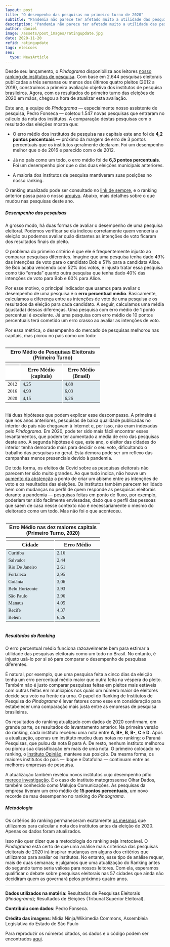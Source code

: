 ```yaml
---
layout: post
title: "O desempenho das pesquisas no primeiro turno de 2020"
subtitle: "Pandemia não parece ter afetado muito a utilidade das pesquisas"
description: "Pandemia não parece ter afetado muito a utilidade das pesquisas"
author: daniel
image: /assets/post_images/ratingupdate.jpg
date: 2020-11-20
refid: ratingupdate
tags: eleicoes
seo:
  type: NewsArticle
---
```


<p>Desde seu lançamento, o <em>Pindograma</em> disponibiliza aos leitores <a href="https://pindograma.com.br/ranking.html">nosso ranking de institutos de pesquisa</a>. Com base em 2.644 pesquisas eleitorais publicadas a três semanas ou menos dos últimos quatro pleitos (2012 a 2018), construímos a primeira avaliação objetiva dos institutos de pesquisa brasileiros. Agora, com os resultados do primeiro turno das eleições de 2020 em mãos, chegou a hora de atualizar esta avaliação.</p>
<p>Este ano, a equipe do <em>Pindograma</em> — especialmente nosso assistente de pesquisa, Pedro Fonseca — coletou 1.547 novas pesquisas que entraram no cálculo da nota dos institutos. A comparação destas pesquisas com o resultado das eleições mostra que:</p>
<ul>
<li><p>O erro médio dos institutos de pesquisa nas capitais este ano foi de <strong>4,2 pontos percentuais</strong> — próximo da margem de erro de 3 pontos percentuais que os institutos geralmente declaram. Foi um desempenho melhor que o de 2016 e parecido com o de 2012.</p></li>
<li><p>Já no país como um todo, o erro médio foi de <strong>6,3 pontos percentuais</strong>. Foi um desempenho pior que o das duas eleições municipais anteriores.</p></li>
<li><p>A maioria dos institutos de pesquisa mantiveram suas posições no nosso ranking.</p></li>
</ul>
<p>O ranking atualizado pode ser consultado no <a href="https://pindograma.com.br/ranking.html">link de sempre</a>, e o ranking anterior passa para o nosso <a href="/ranking-v1.html">arquivo</a>. Abaixo, mais detalhes sobre o que mudou nas pesquisas deste ano.</p>
<div id="desempenho-das-pesquisas" class="section level5">
<h5>Desempenho das pesquisas</h5>
<p>A grosso modo, há duas formas de avaliar o desempenho de uma pesquisa eleitoral. Podemos verificar se ela indicou corretamente quem venceria a eleição ou podemos avaliar quão distantes as intenções de voto ficaram dos resultados finais do pleito.</p>
<p>O problema do primeiro critério é que ele é frequentemente injusto ao comparar pesquisas diferentes. Imagine que uma pesquisa tenha dado 49% das intenções de voto para o candidato Bob e 51% para a candidata Alice. Se Bob acaba vencendo com 52% dos votos, é injusto tratar essa pesquisa como tão “errada” quanto outra pesquisa que tenha dado 40% das intenções de voto para Bob e 60% para Alice.</p>
<p>Por esse motivo, o principal indicador que usamos para avaliar o desempenho de uma pesquisa é o <strong>erro percentual médio</strong>. Basicamente, calculamos a diferença entre as intenções de voto de uma pesquisa e os resultados da eleição para cada candidato. A seguir, calculamos uma média (ajustada) dessas diferenças. Uma pesquisa com erro médio de 1 ponto percentual é excelente. Já uma pesquisa com erro médio de 10 pontos percentuais terá cometido um erro crasso ao avaliar as intenções de voto.</p>
<p>Por essa métrica, o desempenho do mercado de pesquisas melhorou nas capitais, mas piorou no país como um todo:</p>
<style>html {
  font-family: -apple-system, BlinkMacSystemFont, 'Segoe UI', Roboto, Oxygen, Ubuntu, Cantarell, 'Helvetica Neue', 'Fira Sans', 'Droid Sans', Arial, sans-serif;
}

#gkgxnkadxe .gt_table {
  display: table;
  border-collapse: collapse;
  margin-left: auto;
  margin-right: auto;
  color: #333333;
  font-size: 16px;
  font-weight: normal;
  font-style: normal;
  background-color: #FFFFFF;
  width: auto;
  border-top-style: solid;
  border-top-width: 0px;
  border-top-color: #ffffff;
  border-right-style: none;
  border-right-width: 2px;
  border-right-color: #D3D3D3;
  border-bottom-style: solid;
  border-bottom-width: 2px;
  border-bottom-color: #A8A8A8;
  border-left-style: none;
  border-left-width: 2px;
  border-left-color: #D3D3D3;
}

#gkgxnkadxe .gt_heading {
  background-color: #FFFFFF;
  text-align: center;
  border-bottom-color: #FFFFFF;
  border-left-style: none;
  border-left-width: 1px;
  border-left-color: #D3D3D3;
  border-right-style: none;
  border-right-width: 1px;
  border-right-color: #D3D3D3;
}

#gkgxnkadxe .gt_title {
  color: #333333;
  font-size: 125%;
  font-weight: initial;
  padding-top: 4px;
  padding-bottom: 4px;
  border-bottom-color: #FFFFFF;
  border-bottom-width: 0;
}

#gkgxnkadxe .gt_subtitle {
  color: #333333;
  font-size: 85%;
  font-weight: initial;
  padding-top: 0;
  padding-bottom: 4px;
  border-top-color: #FFFFFF;
  border-top-width: 0;
}

#gkgxnkadxe .gt_bottom_border {
  border-bottom-style: #ffffff;
  border-bottom-width: 2px;
  border-bottom-color: #D3D3D3;
}

#gkgxnkadxe .gt_col_headings {
  border-top-style: solid;
  border-top-width: 2px;
  border-top-color: #ffffff;
  border-bottom-style: solid;
  border-bottom-width: 2px;
  border-bottom-color: #ffffff;
  border-left-style: none;
  border-left-width: 1px;
  border-left-color: #D3D3D3;
  border-right-style: none;
  border-right-width: 1px;
  border-right-color: #D3D3D3;
}

#gkgxnkadxe .gt_col_heading {
  color: #FFFFFF;
  background-color: #d27103;
  font-size: 100%;
  font-weight: normal;
  text-transform: inherit;
  border-left-style: none;
  border-left-width: 1px;
  border-left-color: #D3D3D3;
  border-right-style: none;
  border-right-width: 1px;
  border-right-color: #D3D3D3;
  vertical-align: bottom;
  padding-top: 5px;
  padding-bottom: 6px;
  padding-left: 5px;
  padding-right: 5px;
  overflow-x: hidden;
}

#gkgxnkadxe .gt_column_spanner_outer {
  color: #FFFFFF;
  background-color: #d27103;
  font-size: 100%;
  font-weight: normal;
  text-transform: inherit;
  padding-top: 0;
  padding-bottom: 0;
  padding-left: 4px;
  padding-right: 4px;
}

#gkgxnkadxe .gt_column_spanner_outer:first-child {
  padding-left: 0;
}

#gkgxnkadxe .gt_column_spanner_outer:last-child {
  padding-right: 0;
}

#gkgxnkadxe .gt_column_spanner {
  border-bottom-style: solid;
  border-bottom-width: 2px;
  border-bottom-color: #ffffff;
  vertical-align: bottom;
  padding-top: 5px;
  padding-bottom: 6px;
  overflow-x: hidden;
  display: inline-block;
  width: 100%;
}

#gkgxnkadxe .gt_group_heading {
  padding: 8px;
  color: #333333;
  background-color: #FFFFFF;
  font-size: 100%;
  font-weight: initial;
  text-transform: inherit;
  border-top-style: solid;
  border-top-width: 2px;
  border-top-color: #D3D3D3;
  border-bottom-style: solid;
  border-bottom-width: 2px;
  border-bottom-color: #D3D3D3;
  border-left-style: none;
  border-left-width: 1px;
  border-left-color: #D3D3D3;
  border-right-style: none;
  border-right-width: 1px;
  border-right-color: #D3D3D3;
  vertical-align: middle;
}

#gkgxnkadxe .gt_empty_group_heading {
  padding: 0.5px;
  color: #333333;
  background-color: #FFFFFF;
  font-size: 100%;
  font-weight: initial;
  border-top-style: solid;
  border-top-width: 2px;
  border-top-color: #D3D3D3;
  border-bottom-style: solid;
  border-bottom-width: 2px;
  border-bottom-color: #D3D3D3;
  vertical-align: middle;
}

#gkgxnkadxe .gt_from_md > :first-child {
  margin-top: 0;
}

#gkgxnkadxe .gt_from_md > :last-child {
  margin-bottom: 0;
}

#gkgxnkadxe .gt_row {
  padding-top: 8px;
  padding-bottom: 8px;
  padding-left: 5px;
  padding-right: 5px;
  margin: 10px;
  border-top-style: solid;
  border-top-width: 1px;
  border-top-color: #ffffff;
  border-left-style: none;
  border-left-width: 2px;
  border-left-color: #ffffff;
  border-right-style: none;
  border-right-width: 2px;
  border-right-color: #ffffff;
  vertical-align: middle;
  overflow-x: hidden;
}

#gkgxnkadxe .gt_stub {
  color: #FFFFFF;
  background-color: #6c82a0;
  font-size: 100%;
  font-weight: initial;
  text-transform: inherit;
  border-right-style: solid;
  border-right-width: 2px;
  border-right-color: #ffffff;
  padding-left: 12px;
}

#gkgxnkadxe .gt_summary_row {
  color: #333333;
  background-color: #FFFFFF;
  text-transform: inherit;
  padding-top: 8px;
  padding-bottom: 8px;
  padding-left: 5px;
  padding-right: 5px;
}

#gkgxnkadxe .gt_first_summary_row {
  padding-top: 8px;
  padding-bottom: 8px;
  padding-left: 5px;
  padding-right: 5px;
  border-top-style: solid;
  border-top-width: 2px;
  border-top-color: #D3D3D3;
}

#gkgxnkadxe .gt_grand_summary_row {
  color: #333333;
  background-color: #FFFFFF;
  text-transform: inherit;
  padding-top: 8px;
  padding-bottom: 8px;
  padding-left: 5px;
  padding-right: 5px;
}

#gkgxnkadxe .gt_first_grand_summary_row {
  padding-top: 8px;
  padding-bottom: 8px;
  padding-left: 5px;
  padding-right: 5px;
  border-top-style: double;
  border-top-width: 6px;
  border-top-color: #D3D3D3;
}

#gkgxnkadxe .gt_striped {
  background-color: rgba(128, 128, 128, 0.05);
}

#gkgxnkadxe .gt_table_body {
  border-top-style: solid;
  border-top-width: 2px;
  border-top-color: #ffffff;
  border-bottom-style: solid;
  border-bottom-width: 2px;
  border-bottom-color: #ffffff;
}

#gkgxnkadxe .gt_footnotes {
  color: #333333;
  background-color: #FFFFFF;
  border-bottom-style: none;
  border-bottom-width: 2px;
  border-bottom-color: #D3D3D3;
  border-left-style: none;
  border-left-width: 2px;
  border-left-color: #D3D3D3;
  border-right-style: none;
  border-right-width: 2px;
  border-right-color: #D3D3D3;
}

#gkgxnkadxe .gt_footnote {
  margin: 0px;
  font-size: 90%;
  padding: 4px;
}

#gkgxnkadxe .gt_sourcenotes {
  color: #333333;
  background-color: #FFFFFF;
  border-bottom-style: none;
  border-bottom-width: 2px;
  border-bottom-color: #D3D3D3;
  border-left-style: none;
  border-left-width: 2px;
  border-left-color: #D3D3D3;
  border-right-style: none;
  border-right-width: 2px;
  border-right-color: #D3D3D3;
}

#gkgxnkadxe .gt_sourcenote {
  font-size: 90%;
  padding: 4px;
}

#gkgxnkadxe .gt_left {
  text-align: left;
}

#gkgxnkadxe .gt_center {
  text-align: center;
}

#gkgxnkadxe .gt_right {
  text-align: right;
  font-variant-numeric: tabular-nums;
}

#gkgxnkadxe .gt_font_normal {
  font-weight: normal;
}

#gkgxnkadxe .gt_font_bold {
  font-weight: bold;
}

#gkgxnkadxe .gt_font_italic {
  font-style: italic;
}

#gkgxnkadxe .gt_super {
  font-size: 65%;
}

#gkgxnkadxe .gt_footnote_marks {
  font-style: italic;
  font-size: 65%;
}
</style>
<div id="gkgxnkadxe" style="overflow-x:auto;overflow-y:auto;width:auto;height:auto;"><table class="gt_table" style="width: 300px;">
  <thead class="gt_header">
    <tr>
      <th colspan="3" class="gt_heading gt_title gt_font_normal" style="font-family: Helvetica; font-weight: bold;">Erro Médio de Pesquisas Eleitorais (Primeiro Turno)</th>
    </tr>
    <tr>
      <th colspan="3" class="gt_heading gt_subtitle gt_font_normal gt_bottom_border" style></th>
    </tr>
  </thead>
  <thead class="gt_col_headings">
    <tr>
      <th class="gt_col_heading gt_columns_bottom_border gt_left" rowspan="1" colspan="1" style="background-color: #FFFFFF;"></th>
      <th class="gt_col_heading gt_columns_bottom_border gt_right" rowspan="1" colspan="1" style="vertical-align:  middle border-left-width: 1.5px; border-left-style: solid; border-left-color: #ffffff; border-right-width: 1.5px; border-right-style: solid; border-right-color: #ffffff; font-family: Fantasque Sans Mono; font-size: 17px;">Erro Médio (capitais)</th>
      <th class="gt_col_heading gt_columns_bottom_border gt_right" rowspan="1" colspan="1" style="vertical-align:  middle border-left-width: 1.5px; border-left-style: solid; border-left-color: #ffffff; border-right-width: 1.5px; border-right-style: solid; border-right-color: #ffffff; font-family: Fantasque Sans Mono; font-size: 17px;">Erro Médio (Brasil)</th>
    </tr>
  </thead>
  <tbody class="gt_table_body">
    <tr>
      <td class="gt_row gt_left gt_stub" style="font-family: &#39;Fantasque Sans Mono&#39;; font-size: 15px;">2012</td>
      <td class="gt_row gt_right" style="font-family: Fantasque Sans Mono; font-size: 15px; background-color: #DCE9EF; border-left-width: 1.5px; border-left-style: solid; border-left-color: #ffffff; border-right-width: 1.5px; border-right-style: solid; border-right-color: #ffffff;">4,25</td>
      <td class="gt_row gt_right" style="font-family: Fantasque Sans Mono; font-size: 15px; background-color: #DCE9EF; border-left-width: 1.5px; border-left-style: solid; border-left-color: #ffffff; border-right-width: 1.5px; border-right-style: solid; border-right-color: #ffffff;">4,88</td>
    </tr>
    <tr>
      <td class="gt_row gt_left gt_stub" style="font-family: &#39;Fantasque Sans Mono&#39;; font-size: 15px;">2016</td>
      <td class="gt_row gt_right" style="font-family: Fantasque Sans Mono; font-size: 15px; background-color: #DCE9EF; border-left-width: 1.5px; border-left-style: solid; border-left-color: #ffffff; border-right-width: 1.5px; border-right-style: solid; border-right-color: #ffffff;">4,99</td>
      <td class="gt_row gt_right" style="font-family: Fantasque Sans Mono; font-size: 15px; background-color: #DCE9EF; border-left-width: 1.5px; border-left-style: solid; border-left-color: #ffffff; border-right-width: 1.5px; border-right-style: solid; border-right-color: #ffffff;">6,03</td>
    </tr>
    <tr>
      <td class="gt_row gt_left gt_stub" style="font-family: &#39;Fantasque Sans Mono&#39;; font-size: 15px;">2020</td>
      <td class="gt_row gt_right" style="font-family: Fantasque Sans Mono; font-size: 15px; background-color: #DCE9EF; border-left-width: 1.5px; border-left-style: solid; border-left-color: #ffffff; border-right-width: 1.5px; border-right-style: solid; border-right-color: #ffffff;">4,15</td>
      <td class="gt_row gt_right" style="font-family: Fantasque Sans Mono; font-size: 15px; background-color: #DCE9EF; border-left-width: 1.5px; border-left-style: solid; border-left-color: #ffffff; border-right-width: 1.5px; border-right-style: solid; border-right-color: #ffffff;">6,26</td>
    </tr>
  </tbody>
  
  
</table></div>
<p>Há duas hipóteses que podem explicar esse descompasso. A primeira é que nos anos anteriores, pesquisas de baixa qualidade publicadas no interior do país não chegavam à Internet e, por isso, não eram indexadas pelo <em>Pindograma</em>. Em 2020, pode ter sido mais fácil encontrar esses levantamentos, que podem ter aumentado a média de erro das pesquisas deste ano. A segunda hipótese é que, este ano, o eleitor das cidades do interior tenha demorado mais para decidir o seu voto, dificultando o trabalho das pesquisas no geral. Esta demora pode ser um reflexo das campanhas menos presenciais devido à pandemia.</p>
<p>De toda forma, os efeitos da Covid sobre as pesquisas eleitorais não parecem ter sido muito grandes. Ao que tudo indica, não houve um <a href="https://pindograma.com.br/2020/11/17/abstencoes.html">aumento da abstenção</a> a ponto de criar um abismo entre as intenções de voto e os resultados das eleições. Os institutos também parecem ter lidado bem com mudanças no perfil de quem responde as pesquisas eleitorais durante a pandemia — pesquisas feitas em ponto de fluxo, por exemplo, poderiam ter sido facilmente enviesadas, dado que o perfil das pessoas que saem de casa nesse contexto não é necessariamente o mesmo do eleitorado como um todo. Mas não foi o que aconteceu.</p>
<style>html {
  font-family: -apple-system, BlinkMacSystemFont, 'Segoe UI', Roboto, Oxygen, Ubuntu, Cantarell, 'Helvetica Neue', 'Fira Sans', 'Droid Sans', Arial, sans-serif;
}

#xxfqwoorme .gt_table {
  display: table;
  border-collapse: collapse;
  margin-left: auto;
  margin-right: auto;
  color: #333333;
  font-size: 16px;
  font-weight: normal;
  font-style: normal;
  background-color: #FFFFFF;
  width: auto;
  border-top-style: solid;
  border-top-width: 0px;
  border-top-color: #ffffff;
  border-right-style: none;
  border-right-width: 2px;
  border-right-color: #D3D3D3;
  border-bottom-style: solid;
  border-bottom-width: 2px;
  border-bottom-color: #A8A8A8;
  border-left-style: none;
  border-left-width: 2px;
  border-left-color: #D3D3D3;
}

#xxfqwoorme .gt_heading {
  background-color: #FFFFFF;
  text-align: center;
  border-bottom-color: #FFFFFF;
  border-left-style: none;
  border-left-width: 1px;
  border-left-color: #D3D3D3;
  border-right-style: none;
  border-right-width: 1px;
  border-right-color: #D3D3D3;
}

#xxfqwoorme .gt_title {
  color: #333333;
  font-size: 125%;
  font-weight: initial;
  padding-top: 4px;
  padding-bottom: 4px;
  border-bottom-color: #FFFFFF;
  border-bottom-width: 0;
}

#xxfqwoorme .gt_subtitle {
  color: #333333;
  font-size: 85%;
  font-weight: initial;
  padding-top: 0;
  padding-bottom: 4px;
  border-top-color: #FFFFFF;
  border-top-width: 0;
}

#xxfqwoorme .gt_bottom_border {
  border-bottom-style: #ffffff;
  border-bottom-width: 2px;
  border-bottom-color: #D3D3D3;
}

#xxfqwoorme .gt_col_headings {
  border-top-style: solid;
  border-top-width: 2px;
  border-top-color: #ffffff;
  border-bottom-style: solid;
  border-bottom-width: 2px;
  border-bottom-color: #ffffff;
  border-left-style: none;
  border-left-width: 1px;
  border-left-color: #D3D3D3;
  border-right-style: none;
  border-right-width: 1px;
  border-right-color: #D3D3D3;
}

#xxfqwoorme .gt_col_heading {
  color: #FFFFFF;
  background-color: #d27103;
  font-size: 100%;
  font-weight: normal;
  text-transform: inherit;
  border-left-style: none;
  border-left-width: 1px;
  border-left-color: #D3D3D3;
  border-right-style: none;
  border-right-width: 1px;
  border-right-color: #D3D3D3;
  vertical-align: bottom;
  padding-top: 5px;
  padding-bottom: 6px;
  padding-left: 5px;
  padding-right: 5px;
  overflow-x: hidden;
}

#xxfqwoorme .gt_column_spanner_outer {
  color: #FFFFFF;
  background-color: #d27103;
  font-size: 100%;
  font-weight: normal;
  text-transform: inherit;
  padding-top: 0;
  padding-bottom: 0;
  padding-left: 4px;
  padding-right: 4px;
}

#xxfqwoorme .gt_column_spanner_outer:first-child {
  padding-left: 0;
}

#xxfqwoorme .gt_column_spanner_outer:last-child {
  padding-right: 0;
}

#xxfqwoorme .gt_column_spanner {
  border-bottom-style: solid;
  border-bottom-width: 2px;
  border-bottom-color: #ffffff;
  vertical-align: bottom;
  padding-top: 5px;
  padding-bottom: 6px;
  overflow-x: hidden;
  display: inline-block;
  width: 100%;
}

#xxfqwoorme .gt_group_heading {
  padding: 8px;
  color: #333333;
  background-color: #FFFFFF;
  font-size: 100%;
  font-weight: initial;
  text-transform: inherit;
  border-top-style: solid;
  border-top-width: 2px;
  border-top-color: #D3D3D3;
  border-bottom-style: solid;
  border-bottom-width: 2px;
  border-bottom-color: #D3D3D3;
  border-left-style: none;
  border-left-width: 1px;
  border-left-color: #D3D3D3;
  border-right-style: none;
  border-right-width: 1px;
  border-right-color: #D3D3D3;
  vertical-align: middle;
}

#xxfqwoorme .gt_empty_group_heading {
  padding: 0.5px;
  color: #333333;
  background-color: #FFFFFF;
  font-size: 100%;
  font-weight: initial;
  border-top-style: solid;
  border-top-width: 2px;
  border-top-color: #D3D3D3;
  border-bottom-style: solid;
  border-bottom-width: 2px;
  border-bottom-color: #D3D3D3;
  vertical-align: middle;
}

#xxfqwoorme .gt_from_md > :first-child {
  margin-top: 0;
}

#xxfqwoorme .gt_from_md > :last-child {
  margin-bottom: 0;
}

#xxfqwoorme .gt_row {
  padding-top: 8px;
  padding-bottom: 8px;
  padding-left: 5px;
  padding-right: 5px;
  margin: 10px;
  border-top-style: solid;
  border-top-width: 1px;
  border-top-color: #ffffff;
  border-left-style: none;
  border-left-width: 2px;
  border-left-color: #ffffff;
  border-right-style: none;
  border-right-width: 2px;
  border-right-color: #ffffff;
  vertical-align: middle;
  overflow-x: hidden;
}

#xxfqwoorme .gt_stub {
  color: #FFFFFF;
  background-color: #6c82a0;
  font-size: 100%;
  font-weight: initial;
  text-transform: inherit;
  border-right-style: solid;
  border-right-width: 2px;
  border-right-color: #ffffff;
  padding-left: 12px;
}

#xxfqwoorme .gt_summary_row {
  color: #333333;
  background-color: #FFFFFF;
  text-transform: inherit;
  padding-top: 8px;
  padding-bottom: 8px;
  padding-left: 5px;
  padding-right: 5px;
}

#xxfqwoorme .gt_first_summary_row {
  padding-top: 8px;
  padding-bottom: 8px;
  padding-left: 5px;
  padding-right: 5px;
  border-top-style: solid;
  border-top-width: 2px;
  border-top-color: #D3D3D3;
}

#xxfqwoorme .gt_grand_summary_row {
  color: #333333;
  background-color: #FFFFFF;
  text-transform: inherit;
  padding-top: 8px;
  padding-bottom: 8px;
  padding-left: 5px;
  padding-right: 5px;
}

#xxfqwoorme .gt_first_grand_summary_row {
  padding-top: 8px;
  padding-bottom: 8px;
  padding-left: 5px;
  padding-right: 5px;
  border-top-style: double;
  border-top-width: 6px;
  border-top-color: #D3D3D3;
}

#xxfqwoorme .gt_striped {
  background-color: rgba(128, 128, 128, 0.05);
}

#xxfqwoorme .gt_table_body {
  border-top-style: solid;
  border-top-width: 2px;
  border-top-color: #ffffff;
  border-bottom-style: solid;
  border-bottom-width: 2px;
  border-bottom-color: #ffffff;
}

#xxfqwoorme .gt_footnotes {
  color: #333333;
  background-color: #FFFFFF;
  border-bottom-style: none;
  border-bottom-width: 2px;
  border-bottom-color: #D3D3D3;
  border-left-style: none;
  border-left-width: 2px;
  border-left-color: #D3D3D3;
  border-right-style: none;
  border-right-width: 2px;
  border-right-color: #D3D3D3;
}

#xxfqwoorme .gt_footnote {
  margin: 0px;
  font-size: 90%;
  padding: 4px;
}

#xxfqwoorme .gt_sourcenotes {
  color: #333333;
  background-color: #FFFFFF;
  border-bottom-style: none;
  border-bottom-width: 2px;
  border-bottom-color: #D3D3D3;
  border-left-style: none;
  border-left-width: 2px;
  border-left-color: #D3D3D3;
  border-right-style: none;
  border-right-width: 2px;
  border-right-color: #D3D3D3;
}

#xxfqwoorme .gt_sourcenote {
  font-size: 90%;
  padding: 4px;
}

#xxfqwoorme .gt_left {
  text-align: left;
}

#xxfqwoorme .gt_center {
  text-align: center;
}

#xxfqwoorme .gt_right {
  text-align: right;
  font-variant-numeric: tabular-nums;
}

#xxfqwoorme .gt_font_normal {
  font-weight: normal;
}

#xxfqwoorme .gt_font_bold {
  font-weight: bold;
}

#xxfqwoorme .gt_font_italic {
  font-style: italic;
}

#xxfqwoorme .gt_super {
  font-size: 65%;
}

#xxfqwoorme .gt_footnote_marks {
  font-style: italic;
  font-size: 65%;
}
</style>
<div id="xxfqwoorme" style="overflow-x:auto;overflow-y:auto;width:auto;height:auto;"><table class="gt_table" style="width: 300px;">
  <thead class="gt_header">
    <tr>
      <th colspan="2" class="gt_heading gt_title gt_font_normal" style="font-family: Helvetica; font-weight: bold;">Erro Médio nas dez maiores capitais (Primeiro Turno, 2020)</th>
    </tr>
    <tr>
      <th colspan="2" class="gt_heading gt_subtitle gt_font_normal gt_bottom_border" style></th>
    </tr>
  </thead>
  <thead class="gt_col_headings">
    <tr>
      <th class="gt_col_heading gt_columns_bottom_border gt_left" rowspan="1" colspan="1" style="vertical-align:  middle border-left-width: 1.5px; border-left-style: solid; border-left-color: #ffffff; border-right-width: 1.5px; border-right-style: solid; border-right-color: #ffffff; font-family: Fantasque Sans Mono; font-size: 17px;">Cidade</th>
      <th class="gt_col_heading gt_columns_bottom_border gt_right" rowspan="1" colspan="1" style="vertical-align:  middle border-left-width: 1.5px; border-left-style: solid; border-left-color: #ffffff; border-right-width: 1.5px; border-right-style: solid; border-right-color: #ffffff; font-family: Fantasque Sans Mono; font-size: 17px;">Erro Médio</th>
    </tr>
  </thead>
  <tbody class="gt_table_body">
    <tr>
      <td class="gt_row gt_left" style="font-family: Fantasque Sans Mono; font-size: 15px; background-color: #DCE9EF; border-left-width: 1.5px; border-left-style: solid; border-left-color: #ffffff; border-right-width: 1.5px; border-right-style: solid; border-right-color: #ffffff;">Curitiba</td>
      <td class="gt_row gt_right" style="font-family: Fantasque Sans Mono; font-size: 15px; background-color: #DCE9EF; border-left-width: 1.5px; border-left-style: solid; border-left-color: #ffffff; border-right-width: 1.5px; border-right-style: solid; border-right-color: #ffffff;">2,16</td>
    </tr>
    <tr>
      <td class="gt_row gt_left" style="font-family: Fantasque Sans Mono; font-size: 15px; background-color: #DCE9EF; border-left-width: 1.5px; border-left-style: solid; border-left-color: #ffffff; border-right-width: 1.5px; border-right-style: solid; border-right-color: #ffffff;">Salvador</td>
      <td class="gt_row gt_right" style="font-family: Fantasque Sans Mono; font-size: 15px; background-color: #DCE9EF; border-left-width: 1.5px; border-left-style: solid; border-left-color: #ffffff; border-right-width: 1.5px; border-right-style: solid; border-right-color: #ffffff;">2,44</td>
    </tr>
    <tr>
      <td class="gt_row gt_left" style="font-family: Fantasque Sans Mono; font-size: 15px; background-color: #DCE9EF; border-left-width: 1.5px; border-left-style: solid; border-left-color: #ffffff; border-right-width: 1.5px; border-right-style: solid; border-right-color: #ffffff;">Rio De Janeiro</td>
      <td class="gt_row gt_right" style="font-family: Fantasque Sans Mono; font-size: 15px; background-color: #DCE9EF; border-left-width: 1.5px; border-left-style: solid; border-left-color: #ffffff; border-right-width: 1.5px; border-right-style: solid; border-right-color: #ffffff;">2.61</td>
    </tr>
    <tr>
      <td class="gt_row gt_left" style="font-family: Fantasque Sans Mono; font-size: 15px; background-color: #DCE9EF; border-left-width: 1.5px; border-left-style: solid; border-left-color: #ffffff; border-right-width: 1.5px; border-right-style: solid; border-right-color: #ffffff;">Fortaleza</td>
      <td class="gt_row gt_right" style="font-family: Fantasque Sans Mono; font-size: 15px; background-color: #DCE9EF; border-left-width: 1.5px; border-left-style: solid; border-left-color: #ffffff; border-right-width: 1.5px; border-right-style: solid; border-right-color: #ffffff;">2,95</td>
    </tr>
    <tr>
      <td class="gt_row gt_left" style="font-family: Fantasque Sans Mono; font-size: 15px; background-color: #DCE9EF; border-left-width: 1.5px; border-left-style: solid; border-left-color: #ffffff; border-right-width: 1.5px; border-right-style: solid; border-right-color: #ffffff;">Goiânia</td>
      <td class="gt_row gt_right" style="font-family: Fantasque Sans Mono; font-size: 15px; background-color: #DCE9EF; border-left-width: 1.5px; border-left-style: solid; border-left-color: #ffffff; border-right-width: 1.5px; border-right-style: solid; border-right-color: #ffffff;">3,06</td>
    </tr>
    <tr>
      <td class="gt_row gt_left" style="font-family: Fantasque Sans Mono; font-size: 15px; background-color: #DCE9EF; border-left-width: 1.5px; border-left-style: solid; border-left-color: #ffffff; border-right-width: 1.5px; border-right-style: solid; border-right-color: #ffffff;">Belo Horizonte</td>
      <td class="gt_row gt_right" style="font-family: Fantasque Sans Mono; font-size: 15px; background-color: #DCE9EF; border-left-width: 1.5px; border-left-style: solid; border-left-color: #ffffff; border-right-width: 1.5px; border-right-style: solid; border-right-color: #ffffff;">3,93</td>
    </tr>
    <tr>
      <td class="gt_row gt_left" style="font-family: Fantasque Sans Mono; font-size: 15px; background-color: #DCE9EF; border-left-width: 1.5px; border-left-style: solid; border-left-color: #ffffff; border-right-width: 1.5px; border-right-style: solid; border-right-color: #ffffff;">São Paulo</td>
      <td class="gt_row gt_right" style="font-family: Fantasque Sans Mono; font-size: 15px; background-color: #DCE9EF; border-left-width: 1.5px; border-left-style: solid; border-left-color: #ffffff; border-right-width: 1.5px; border-right-style: solid; border-right-color: #ffffff;">3,96</td>
    </tr>
    <tr>
      <td class="gt_row gt_left" style="font-family: Fantasque Sans Mono; font-size: 15px; background-color: #DCE9EF; border-left-width: 1.5px; border-left-style: solid; border-left-color: #ffffff; border-right-width: 1.5px; border-right-style: solid; border-right-color: #ffffff;">Manaus</td>
      <td class="gt_row gt_right" style="font-family: Fantasque Sans Mono; font-size: 15px; background-color: #DCE9EF; border-left-width: 1.5px; border-left-style: solid; border-left-color: #ffffff; border-right-width: 1.5px; border-right-style: solid; border-right-color: #ffffff;">4,05</td>
    </tr>
    <tr>
      <td class="gt_row gt_left" style="font-family: Fantasque Sans Mono; font-size: 15px; background-color: #DCE9EF; border-left-width: 1.5px; border-left-style: solid; border-left-color: #ffffff; border-right-width: 1.5px; border-right-style: solid; border-right-color: #ffffff;">Recife</td>
      <td class="gt_row gt_right" style="font-family: Fantasque Sans Mono; font-size: 15px; background-color: #DCE9EF; border-left-width: 1.5px; border-left-style: solid; border-left-color: #ffffff; border-right-width: 1.5px; border-right-style: solid; border-right-color: #ffffff;">4,37</td>
    </tr>
    <tr>
      <td class="gt_row gt_left" style="font-family: Fantasque Sans Mono; font-size: 15px; background-color: #DCE9EF; border-left-width: 1.5px; border-left-style: solid; border-left-color: #ffffff; border-right-width: 1.5px; border-right-style: solid; border-right-color: #ffffff;">Belém</td>
      <td class="gt_row gt_right" style="font-family: Fantasque Sans Mono; font-size: 15px; background-color: #DCE9EF; border-left-width: 1.5px; border-left-style: solid; border-left-color: #ffffff; border-right-width: 1.5px; border-right-style: solid; border-right-color: #ffffff;">6,26</td>
    </tr>
  </tbody>
  
  
</table></div>
<h5>Resultados do Ranking</h5>
<p>O erro percentual médio funciona razoavelmente bem para estimar a utilidade das pesquisas eleitorais como um todo no Brasil. No entanto, é injusto usá-lo por si só para comparar o desempenho de pesquisas diferentes.</p>
<p>É natural, por exemplo, que uma pesquisa feita a cinco dias da eleição tenha um erro percentual médio maior que outra feita na véspera do pleito. Também não é justo comparar pesquisas feitas em pleitos mais estáveis com outras feitas em municípios nos quais um número maior de eleitores decide seu voto na frente da urna. O papel do Ranking de Institutos de Pesquisa do <em>Pindograma</em> é levar fatores como esse em consideração para estabelecer uma comparação mais justa entre as empresas de pesquisa brasileiras.</p>
<p>Os resultados do ranking atualizado com dados de 2020 confirmam, em grande parte, os resultados do levantamento anterior. Na primeira versão do ranking, cada instituto recebeu uma nota entre <strong>A</strong>, <strong>B+</strong>, <strong>B</strong>, <strong>B-</strong>, <strong>C</strong> e <strong>D</strong>. Após a atualização, apenas um instituto mudou duas notas no ranking: o Paraná Pesquisas, que pulou da nota B para A. De resto, nenhum instituto melhorou ou piorou sua classificação em mais de uma nota. O primeiro colocado no ranking, o <a href="https://pindograma.com.br/2020/09/07/nilton.html">Instituto Opinião</a>, manteve sua posição. Da mesma forma, os maiores institutos do país — Ibope e Datafolha — continuam entre as melhores empresas de pesquisa.</p>
<p>A atualização também revelou novos institutos cujo desempenho pífio <a href="https://pindograma.com.br/2020/09/07/pesquisas-falsas.html">merece investigação</a>. É o caso do instituto matogrossense Olhar Dados, também conhecido como Malujoa Comunicações. As pesquisas da empresa tiveram um erro médio de <strong>15 pontos percentuais</strong>, um novo recorde de mau desempenho no ranking do <em>Pindograma</em>.</p>
<h5>Metodologia</h5>
<p>Os critérios do ranking permaneceram exatamente <a href="https://pindograma.com.br/2020/09/07/ranking.html">os mesmos</a> que utilizamos para calcular a nota dos institutos antes da eleição de 2020. Apenas os dados foram atualizados.</p>
<p>Isso não quer dizer que a metodologia do ranking seja irretocável. O <em>Pindograma</em> está certo de que uma análise mais criteriosa das pesquisas eleitorais de 2020 irá inspirar mudanças em alguns dos critérios que utilizamos para avaliar os institutos. No entanto, esse tipo de análise requer, mais de duas semanas; e julgamos que uma atualização do Ranking antes do segundo turno seria valiosa para nossos leitores. Com ela, esperamos qualificar o debate sobre pesquisas eleitorais nas 57 cidades que ainda não decidiram quem as governará pelos próximos quatro anos.</p>
<hr />
<p><strong>Dados utilizados na matéria</strong>: Resultados de Pesquisas Eleitorais (<em>Pindograma</em>); Resultados de Eleições (Tribunal Superior Eleitoral).</p>
<p><strong>Contribuiu com dados</strong>: Pedro Fonseca.</p>
<p><strong>Crédito das imagens</strong>: Midia Ninja/Wikimedia Commons, Assembleia Legislativa do Estado de São Paulo</p>
<p>Para reproduzir os números citados, os dados e o código podem ser encontrados <a href="https://github.com/pindograma/materias/blob/master/2020-11-20-rating-update/RatingUpdate.Rmd">aqui</a>.</p>
</div>
